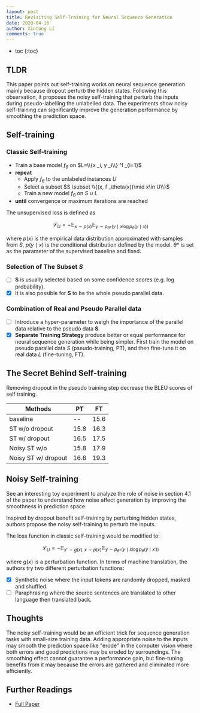 ```yaml
---
layout: post
title: Revisiting Self-Training for Neural Sequence Generation
date: 2020-04-16
author: Xintong Li
comments: true
---
```


- toc
{:toc}

## TLDR

This paper points out self-training works on neural sequence generation mainly because dropout perturb the hidden states. Following this observation, it proposes the noisy self-training that perturb the inputs during pseudo-labelling the unlabelled data. The experiments show noisy self-training can significantly improve the generation performance by smoothing the prediction space.

## Self-training

### Classic Self-training

- Train a base model $f _\theta$ on $L=\\{x _i, y _i\\} ^l _{i=1}$
- **repeat**
  - Apply $f _\theta$ to the unlabeled instances $U$
  - Select a subset $S \subset \\{(x, f _\theta(x))\mid x\in U\\}$
  - Train a new model $f _\theta$ on $S \cup L$
- **until** convergence or maximum iterations are reached

The unsupervised loss is defined as

$$\mathcal{L} _U = -\mathbb{E} _{x \sim p(x)} \mathbb{E} _{y \sim p _{\theta *} (y\mid x \log p _\theta (y\mid x))}$$

where $p(x)$ is the empirical data distribution approximated with samples from $S$, $p(y\mid x)$ is the conditional distribution defined by the model. $\theta *$ is set as the parameter of the supervised baseline and fixed.

### Selection of The Subset $S$

- [ ] **S** is usually selected based on some confidence scores (e.g. log probability).
- [x] It is also possible for **S** to be the whole pseudo parallel data.

### Combination of Real and Pseudo Parallel data
- [ ] Introduce a hyper-parameter to weigh the importance of the parallel data relative to the pseudo data **S**.
- [x] **Separate Training Strategy** produce better or equal performance for neural sequence generation while being simpler. First train the model on pseudo parallel data $S$ (pseudo-training, PT), and then fine-tune it on real data $L$ (fine-tuning, FT).

## The Secret Behind Self-training

Removing dropout in the pseudo training step decrease the BLEU scores of self training.

Methods             | PT   | FT
--                  | --   | --
baseline            | --   | 15.6
ST w/o dropout      | 15.8 | 16.3
ST w/ dropout       | 16.5 | 17.5
Noisy ST w/o        | 15.8 | 17.9
Noisy ST w/ dropout | 16.6 | 19.3

## Noisy Self-training

See an interesting toy experiment to analyze the role of noise in section 4.1 of the paper to understand how noise affect generation by improving the smoothness in prediction space.

Inspired by dropout benefit self-training by perturbing hidden states, authors propose the noisy self-training to perturb the inputs.

The loss function in classic self-training would be modified to:

$$\mathcal{L} _U = -\mathbb{E} _{x' \sim g(x), x \sim p(x)} \mathbb{E} _{y \sim p _{\theta *} (y\mid x \log p _\theta (y\mid x'))}$$

where $g(x)$ is a perturbation function. In terms of machine translation, the authors try two different perturbation functions:

- [x] Synthetic noise where the input tokens are randomly dropped, masked and shuffled.
- [ ] Paraphrasing where the source sentences are translated to other language then translated back.

## Thoughts

The noisy self-training would be an efficient trick for sequence generation tasks with small-size training data. Adding appropriate noise to the inputs may smooth the prediction space like "erode" in the computer vision where both errors and good predictions may be eroded by surroundings. The smoothing effect cannot guarantee a performance gain, but fine-tuning benefits from it may because the errors are gathered and eliminated more efficiently.

## Further Readings

- [Full Paper](https://openreview.net/forum?id=SJgdnAVKDH)
